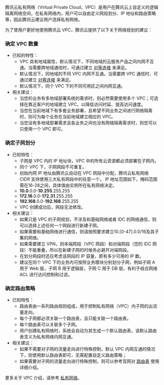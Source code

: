 腾讯云私有网络（Virtual Private Cloud，VPC）是用户在腾讯云上自定义的逻辑隔离网络空间，在私有网络内，用户可以自由定义网段划分、IP 地址和路由策略等，因此腾讯云建议用户选择私有网络。

为了使用户更好地使用腾讯云 VPC，腾讯云提供了以下关于网络规划的建议：

### 确定 VPC 数量

- 已知的特性：
	- VPC 具有地域属性，默认情况下，不同地域的云服务产品之间内网不互通。当需要跨地域通信时，可通过建立 [对等连接](https://intl.cloud.tencent.com/document/product/553) 来满足。
	- 默认情况下，同地域的不同 VPC 内网不互通。当需要跨 VPC 通信时，可通过建立 [对等连接](https://intl.cloud.tencent.com/document/product/553) 来满足。
	- 默认情况下，同个 VPC 下的不同可用区之间内网互通。
- 相关建议：
	- 当您的业务有多地域部署系统的需求时，则必然需要使用多个 VPC；可选择在靠近客户的地域建立 VPC，以降低访问时延、提高访问速度。
	- 当您在当前地域下有多套业务部署，且希望不同业务之间进行网络隔离时，则可为每个业务在当前地域建立相应的 VPC。
	- 当您没有多地域部署需求且各业务之间也没有网络隔离需求时，则您可以只使用一个 VPC 即可。

### 确定子网划分
- 已知特性：
	- 子网是 VPC 内的 IP 地址块，VPC 中的所有云资源都必须部署在子网内。
	- 同个 VPC 下，子网网段不可重复。
	- 初始内网 IP 地址由腾讯云自动在 VPC 网段中分配，腾讯云私有网络 CIDR 支持使用三大私有网段中的任意一个， IP 地址范围如下，掩码范围需在16-28之间，具体值由实例所在私有网络决定。
	 - **10.0**.0.0-**10.255**.255.255
	 - **172.16**.0.0-**172.31**.255.255
	 - **192.168**.0.0-**192.168**.255.255
	- VPC 创建成功后，网段无法修改。
- 相关建议：
	- 如果只是 VPC 的子网规划，不涉及和基础网络或者 IDC 的网络通信，则可以选择上述任何一个网段进行新建子网。
	- 如果需要和基础网络进行通信，则请按照要求建立10.[0-47].0.0/16及其子集的网络。
	- 如果需要建立 VPN，则本端网段（VPC 网段）和对端网段（您的 IDC 网段）不能重叠，所以在新建子网的时候务必避开对端网段。
	- 在划分网段时还应考虑该网段的 IP 容量，即有多少可用的 IP 数。
	- 建议在同个 VPC 下的业务内可按照业务模块分别划分子网，例如子网 A 用于 Web 层，子网 B 用于逻辑层，子网 C 用于 DB 层，有利于结合网络 ACL 进行访问控制和过滤。

### 确定路由策略

- 已知特性：
	- 路由表由一系列路由规则组成，用于控制私有网络（VPC）内子网的出流量走向。
	- 每个子网都必须关联一个路由表，且只能关联一个路由表。
	- 每个路由表可以关联多个子网。
	- 用户创建私有网络时，系统会自动为其生成一个默认路由表，该默认路由表含义为私有网络内网互通。
- 相关建议：
	- 如果不需要对子网的流量走向进行特殊控制，默认 VPC 内网互通的情况下，则使用默认路由表即可，无需配置自定义路由策略；
	- 如果需要对子网的流量走向进行特殊控制，则可以参考官网对 [路由表](https://intl.cloud.tencent.com/document/product/215/31810) 使用详细介绍。


更多关于 VPC 介绍，请参考 [私有网络](https://intl.cloud.tencent.com/document/product/215)。



